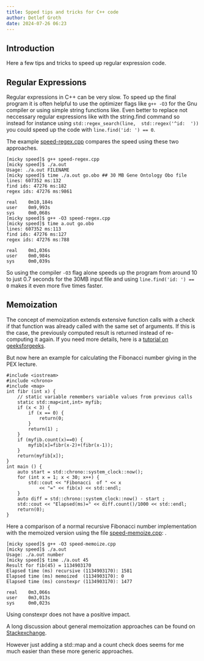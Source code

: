 ```yaml
---
title: Spped tips and tricks for C++ code
author: Detlef Groth
date: 2024-07-26 06:23
---
```


## Introduction

Here a few tips and tricks to speed up regular expression code.

## Regular Expressions

Regular  expressions in C++ can be very slow. To speed up the final program it
is  often  helpful  to use  the  optimizer  flags  like  `g++ -O3` for the Gnu
compiler or using  simple  string  functions  like. Even better to replace not
neccessary  regular  expressions like with the string.find  command so instead
for instance using  `std::regex_search(line,  std::regex('^id:  '))` you could
speed up the code with `line.find('id: ') == 0`. 


The example [speed-regex.cpp](speed-regex.cpp) compares the speed using these two approaches.

```
[micky speed]$ g++ speed-regex.cpp 
[micky speed]$ ./a.out 
Usage: ./a.out FILENAME
[micky speed]$ time ./a.out go.obo ## 30 MB Gene Ontology Obo file
lines: 607352 ms:132
find ids: 47276 ms:182
regex ids: 47276 ms:9861

real    0m10,184s
user    0m9,993s
sys     0m0,068s
[micky speed]$ g++ -O3 speed-regex.cpp 
[micky speed]$ time a.out go.obo
lines: 607352 ms:113
find ids: 47276 ms:127
regex ids: 47276 ms:788

real    0m1,036s
user    0m0,984s
sys     0m0,039s
```

So using the compiler `-O3` flag alone  speeds up the  program from around 10 to just
0.7 seconds for the 30MB input file and using `line.find('id: ') == 0` makes it even
more five times faster.


## Memoization


The concept of memoization  extends  extensive  function calls with a check if
that  function was already  called with the same set of  arguments. If this is
the case, the previously  computed result is returned  instead of re-computing
it again. If you need more details, here is a 
[tutorial                                                                   on
geeksforgeeks](https://www.geeksforgeeks.org/what-is-memoization-a-complete-tutorial/).

But now here an example for calculating the Fibonacci number giving in the PEX lecture.


```{cpp}
#include <iostream>
#include <chrono>
#include <map>
int fibr (int x) {
    // static variable remembers variable values from previous calls
    static std::map<int,int> myfib;
    if (x < 3) {
        if (x == 0) {
            return(0;
        }
        return(1) ;
    }
    if (myfib.count(x)==0) {
        myfib[x]=fibr(x-2)+(fibr(x-1));
    }
    return(myfib[x]);
}
int main () {
    auto start = std::chrono::system_clock::now();
    for (int x = 1; x < 30; x++) {
        std::cout << "Fibonacci  of " << x
            << "=" << fib(x) << std::endl;
    }
    auto diff = std::chrono::system_clock::now() - start ;
    std::cout << "Elapsed(ms)=" << diff.count()/1000 << std::endl;
    return(0);
}
```

Here a comparison of a normal recursive  Fibonacci number  implementation with
the memoized version using the file [speed-memoize.cpp](speed-memoize.cpp):
.
```
[micky speed]$ g++ -O3 speed-memoize.cpp 
[micky speed]$ ./a.out 
Usage: ./a.out number
[micky speed]$ time ./a.out 45
Result for fib(45) = 1134903170
Elapsed time (ms) recursive (1134903170): 1581
Elapsed time (ms) memoized  (1134903170): 0
Elapsed time (ms) constexpr (1134903170): 1477

real    0m3,066s
user    0m3,013s
sys     0m0,023s
```

Using constexpr does not have a positive impact.

A long  discussion  about  general  memoization  approaches  can be  found  on
[Stackexchange](https://stackoverflow.com/questions/17805969/writing-universal-memoization-function-in-c11).

However just adding a std::map and a count check does seems for me much easier
than these more generic approaches.

